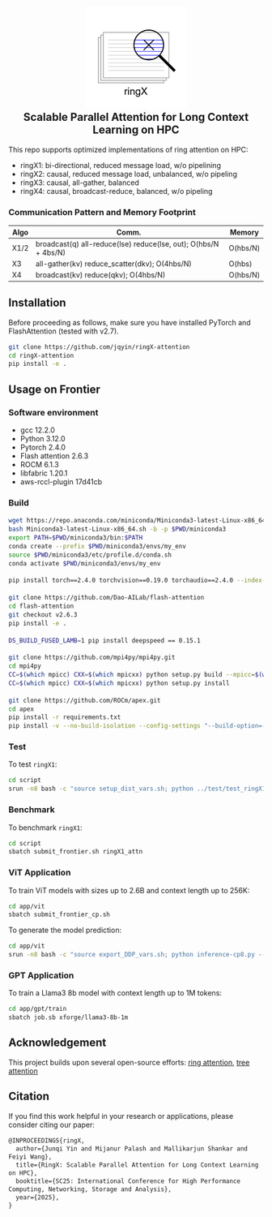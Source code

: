 <h2 align="center">
  <img src="docs/logo.png" alt="RingX" width="200"><br>
  Scalable Parallel Attention for Long Context Learning on HPC
</h2>
This repo supports optimized implementations of ring attention on HPC:

- ringX1: bi-directional, reduced message load, w/o pipelining
- ringX2: causal, reduced message load, unbalanced, w/o pipeling
- ringX3: causal, all-gather, balanced 
- ringX4: causal, broadcast-reduce, balanced, w/o pipeling 

### Communication Pattern and Memory Footprint

| Algo  | Comm.                                                                                              | Memory |
|-------|----------------------------------------------------------------------------------------------------|--------|
| X1/2  |  broadcast(q) all-reduce(lse) reduce(lse, out); O(hbs/N + 4bs/N)                                   | O(hbs/N)   |
| X3    |  all-gather(kv) reduce_scatter(dkv); O(4hbs/N)                                                     | O(hbs) |
| X4    |  broadcast(kv) reduce(qkv); O(4hbs/N)                                                              | O(hbs/N)   |

## Installation
Before proceeding as follows, make sure you have installed PyTorch and FlashAttention (tested with v2.7).
```bash
git clone https://github.com/jqyin/ringX-attention
cd ringX-attention
pip install -e .
```

## Usage on Frontier 
### Software environment 
- gcc 12.2.0
- Python 3.12.0
- Pytorch 2.4.0
- Flash attention 2.6.3
- ROCM 6.1.3
- libfabric 1.20.1
- aws-rccl-plugin 17d41cb

### Build
```bash
wget https://repo.anaconda.com/miniconda/Miniconda3-latest-Linux-x86_64.sh
bash Miniconda3-latest-Linux-x86_64.sh -b -p $PWD/miniconda3
export PATH=$PWD/miniconda3/bin:$PATH
conda create --prefix $PWD/miniconda3/envs/my_env
source $PWD/miniconda3/etc/profile.d/conda.sh
conda activate $PWD/miniconda3/envs/my_env

pip install torch==2.4.0 torchvision==0.19.0 torchaudio==2.4.0 --index-url https://download.pytorch.org/whl/rocm6.1

git clone https://github.com/Dao-AILab/flash-attention
cd flash-attention
git checkout v2.6.3
pip install -e .

DS_BUILD_FUSED_LAMB=1 pip install deepspeed == 0.15.1

git clone https://github.com/mpi4py/mpi4py.git
cd mpi4py
CC=$(which mpicc) CXX=$(which mpicxx) python setup.py build --mpicc=$(which mpicc)
CC=$(which mpicc) CXX=$(which mpicxx) python setup.py install

git clone https://github.com/ROCm/apex.git
cd apex
pip install -r requirements.txt
pip install -v --no-build-isolation --config-settings "--build-option=--cpp_ext" --config-settings "--build-option=--cuda_ext" ./
```

### Test
To test `ringX1`: 
```bash
cd script 
srun -n8 bash -c "source setup_dist_vars.sh; python ../test/test_ringX1_attn_func.py"
```

### Benchmark
To benchmark `ringX1`: 
```bash
cd script 
sbatch submit_frontier.sh ringX1_attn 
```

### ViT Application 
To train ViT models with sizes up to 2.6B and context length up to 256K: 
```bash
cd app/vit
sbatch submit_frontier_cp.sh
```
To generate the model prediction:
```bash
cd app/vit
srun -n8 bash -c "source export_DDP_vars.sh; python inference-cp8.py --config=mp_p2_ringX --tensor_parallel=1 --context_parallel=8 --parallel_order=cp-tp-dp"
```

### GPT Application  
To train a Llama3 8b model with context length up to 1M tokens: 
```bash
cd app/gpt/train
sbatch job.sb xforge/llama3-8b-1m
```

## Acknowledgement
This project builds upon several open-source efforts: [ring attention](https://github.com/zhuzilin/ring-flash-attention), [tree attention](https://github.com/Zyphra/tree_attention)

## Citation 
If you find this work helpful in your research or applications, please consider citing our paper:
```
@INPROCEEDINGS{ringX,
  author={Junqi Yin and Mijanur Palash and Mallikarjun Shankar and Feiyi Wang},
  title={RingX: Scalable Parallel Attention for Long Context Learning on HPC}, 
  booktitle={SC25: International Conference for High Performance Computing, Networking, Storage and Analysis}, 
  year={2025},
}
``` 
